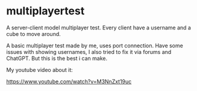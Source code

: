 # multiplayertest
A server-client model multiplayer test. Every client have a username and a cube to move around.

A basic multiplayer test made by me, uses port connection. Have some issues with showing usernames, I also tried to fix it via forums and ChatGPT. But this is the best i can make.

My youtube video about it:

https://www.youtube.com/watch?v=M3NnZxt19uc
